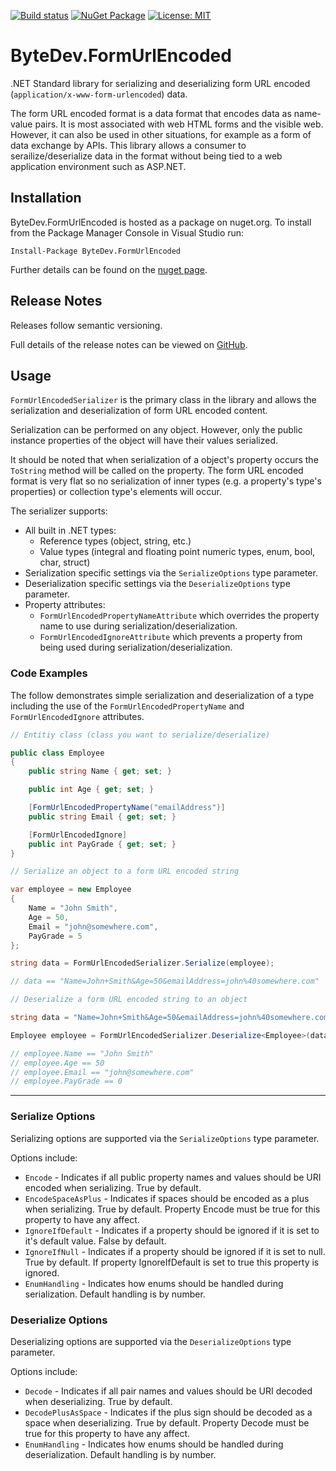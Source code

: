[![Build status](https://ci.appveyor.com/api/projects/status/github/bytedev/ByteDev.FormUrlEncoded?branch=master&svg=true)](https://ci.appveyor.com/project/bytedev/ByteDev-FormUrlEncoded/branch/master)
[![NuGet Package](https://img.shields.io/nuget/v/ByteDev.FormUrlEncoded.svg)](https://www.nuget.org/packages/ByteDev.FormUrlEncoded)
[![License: MIT](https://img.shields.io/badge/License-MIT-green.svg)](https://github.com/ByteDev/ByteDev.FormUrlEncoded/blob/master/LICENSE)

# ByteDev.FormUrlEncoded

.NET Standard library for serializing and deserializing form URL encoded (`application/x-www-form-urlencoded`) data.

The form URL encoded format is a data format that encodes data as name-value pairs. It is most associated with web HTML forms and the visible web. However, it can also be used in other situations, for example as a form of data exchange by APIs. This library allows a consumer to serailize/deserialize data in the format without being tied to a web application environment such as ASP.NET.

## Installation

ByteDev.FormUrlEncoded is hosted as a package on nuget.org.  To install from the Package Manager Console in Visual Studio run:

`Install-Package ByteDev.FormUrlEncoded`

Further details can be found on the [nuget page](https://www.nuget.org/packages/ByteDev.FormUrlEncoded/).

## Release Notes

Releases follow semantic versioning.

Full details of the release notes can be viewed on [GitHub](https://github.com/ByteDev/ByteDev.FormUrlEncoded/blob/master/docs/RELEASE-NOTES.md).

## Usage

`FormUrlEncodedSerializer` is the primary class in the library and allows the serialization and deserialization of form URL encoded content.

Serialization can be performed on any object. However, only the public instance properties of the object will have their values serialized.

It should be noted that when serialization of a object's property occurs the `ToString` method will be called on the property.
The form URL encoded format is very flat so no serialization of inner types (e.g. a property's type's properties) or collection type's elements will occur.

The serializer supports:

- All built in .NET types:
  - Reference types (object, string, etc.)
  - Value types (integral and floating point numeric types, enum, bool, char, struct)
- Serialization specific settings via the `SerializeOptions` type parameter.
- Deserialization specific settings via the `DeserializeOptions` type parameter.
- Property attributes:
  - `FormUrlEncodedPropertyNameAttribute` which overrides the property name to use during serialization/deserialization.
  - `FormUrlEncodedIgnoreAttribute` which prevents a property from being used during serialization/deserialization.

### Code Examples

The follow demonstrates simple serialization and deserialization of a type including the use of the `FormUrlEncodedPropertyName` and `FormUrlEncodedIgnore` attributes.

```csharp
// Entitiy class (class you want to serialize/deserialize)

public class Employee
{
    public string Name { get; set; }

    public int Age { get; set; }

    [FormUrlEncodedPropertyName("emailAddress")]
    public string Email { get; set; }

    [FormUrlEncodedIgnore]
    public int PayGrade { get; set; }
}
```

```csharp
// Serialize an object to a form URL encoded string

var employee = new Employee
{
    Name = "John Smith",
    Age = 50,
    Email = "john@somewhere.com",
    PayGrade = 5
};

string data = FormUrlEncodedSerializer.Serialize(employee);

// data == "Name=John+Smith&Age=50&emailAddress=john%40somewhere.com"
```

```csharp
// Deserialize a form URL encoded string to an object

string data = "Name=John+Smith&Age=50&emailAddress=john%40somewhere.com&PayGrade=5";

Employee employee = FormUrlEncodedSerializer.Deserialize<Employee>(data);

// employee.Name == "John Smith"
// employee.Age == 50
// employee.Email == "john@somewhere.com"
// employee.PayGrade == 0
```

---

### Serialize Options

Serializing options are supported via the `SerializeOptions` type parameter. 

Options include:

- `Encode` - Indicates if all public property names and values should be URI encoded when serializing. True by default.
- `EncodeSpaceAsPlus` - Indicates if spaces should be encoded as a plus when serializing. True by default. Property Encode must be true for this property to have any affect.
- `IgnoreIfDefault` - Indicates if a property should be ignored if it is set to it's default value. False by default.
- `IgnoreIfNull` - Indicates if a property should be ignored if it is set to null. True by default. If property IgnoreIfDefault is set to true this property is ignored.
- `EnumHandling` - Indicates how enums should be handled during serialization. Default handling is by number.

### Deserialize Options

Deserializing options are supported via the `DeserializeOptions` type parameter.

Options include:

- `Decode` - Indicates if all pair names and values should be URI decoded when deserializing. True by default.
- `DecodePlusAsSpace` -  Indicates if the plus sign should be decoded as a space when deserializing. True by default. Property Decode must be true for this property to have any affect.
- `EnumHandling` - Indicates how enums should be handled during deserialization. Default handling is by number.
